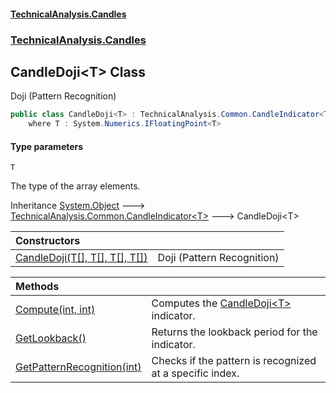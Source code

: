 #### [TechnicalAnalysis\.Candles](Atypical.TechnicalAnalysis.Candles.md 'Atypical\.TechnicalAnalysis\.Candles')
### [TechnicalAnalysis\.Candles](Atypical.TechnicalAnalysis.Candles.md#TechnicalAnalysis.Candles 'TechnicalAnalysis\.Candles')

## CandleDoji\<T\> Class

Doji \(Pattern Recognition\)

```csharp
public class CandleDoji<T> : TechnicalAnalysis.Common.CandleIndicator<T>
    where T : System.Numerics.IFloatingPoint<T>
```
#### Type parameters

<a name='TechnicalAnalysis.Candles.CandleDoji_T_.T'></a>

`T`

The type of the array elements\.

Inheritance [System\.Object](https://docs.microsoft.com/en-us/dotnet/api/System.Object 'System\.Object') &#129106; [TechnicalAnalysis\.Common\.CandleIndicator&lt;](https://docs.microsoft.com/en-us/dotnet/api/TechnicalAnalysis.Common.CandleIndicator-1 'TechnicalAnalysis\.Common\.CandleIndicator\`1')[T](CandleDoji_T_.md#TechnicalAnalysis.Candles.CandleDoji_T_.T 'TechnicalAnalysis\.Candles\.CandleDoji\<T\>\.T')[&gt;](https://docs.microsoft.com/en-us/dotnet/api/TechnicalAnalysis.Common.CandleIndicator-1 'TechnicalAnalysis\.Common\.CandleIndicator\`1') &#129106; CandleDoji\<T\>

| Constructors | |
| :--- | :--- |
| [CandleDoji\(T\[\], T\[\], T\[\], T\[\]\)](CandleDoji_T_.CandleDoji(T[],T[],T[],T[]).md 'TechnicalAnalysis\.Candles\.CandleDoji\<T\>\.CandleDoji\(T\[\], T\[\], T\[\], T\[\]\)') | Doji \(Pattern Recognition\) |

| Methods | |
| :--- | :--- |
| [Compute\(int, int\)](CandleDoji_T_.Compute(int,int).md 'TechnicalAnalysis\.Candles\.CandleDoji\<T\>\.Compute\(int, int\)') | Computes the [CandleDoji&lt;T&gt;](CandleDoji_T_.md 'TechnicalAnalysis\.Candles\.CandleDoji\<T\>') indicator\. |
| [GetLookback\(\)](CandleDoji_T_.GetLookback().md 'TechnicalAnalysis\.Candles\.CandleDoji\<T\>\.GetLookback\(\)') | Returns the lookback period for the indicator\. |
| [GetPatternRecognition\(int\)](CandleDoji_T_.GetPatternRecognition(int).md 'TechnicalAnalysis\.Candles\.CandleDoji\<T\>\.GetPatternRecognition\(int\)') | Checks if the pattern is recognized at a specific index\. |
